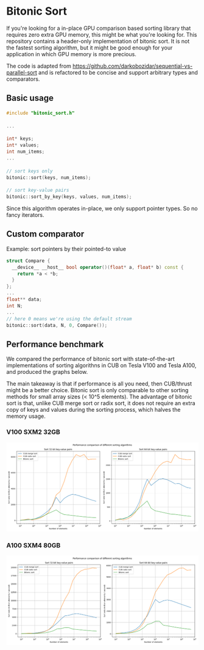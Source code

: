 # Bitonic Sort

If you're looking for a in-place GPU comparison based sorting library that requires zero extra GPU memory, this might be what you're looking for. This repository contains a header-only implementation of bitonic sort. It is not the fastest sorting algorithm, but it might be good enough for your application in which GPU memory is more precious. 

The code is adapted from https://github.com/darkobozidar/sequential-vs-parallel-sort and is refactored to be concise and support arbitrary types and comparators. 

## Basic usage

```cpp
#include "bitonic_sort.h"

...

int* keys;
int* values;
int num_items;
...

// sort keys only
bitonic::sort(keys, num_items);

// sort key-value pairs
bitonic::sort_by_key(keys, values, num_items);
```

Since this algorithm operates in-place, we only support pointer types. So no fancy iterators. 

## Custom comparator

Example: sort pointers by their pointed-to value

```cpp
struct Compare {
  __device__ __host__ bool operator()(float* a, float* b) const {
    return *a < *b;
  }
};
...
float** data;
int N;
...
// here 0 means we're using the default stream
bitonic::sort(data, N, 0, Compare());
```

## Performance benchmark

We compared the performance of bitonic sort with state-of-the-art implementations of sorting algorithns in CUB on Tesla V100 and Tesla A100, and produced the graphs below. 

The main takeaway is that if performance is all you need, then CUB/thrust might be a better choice. Bitonic sort is only comparable to other sorting methods for small array sizes (< 10^5 elements). The advantage of bitonic sort is that, unlike CUB merge sort or radix sort, it does not require an extra copy of keys and values during the sorting process, which halves the memory usage. 


### V100 SXM2 32GB

![bench](benchmark-v100.png)

### A100 SXM4 80GB

![bench](benchmark-a100.png)
